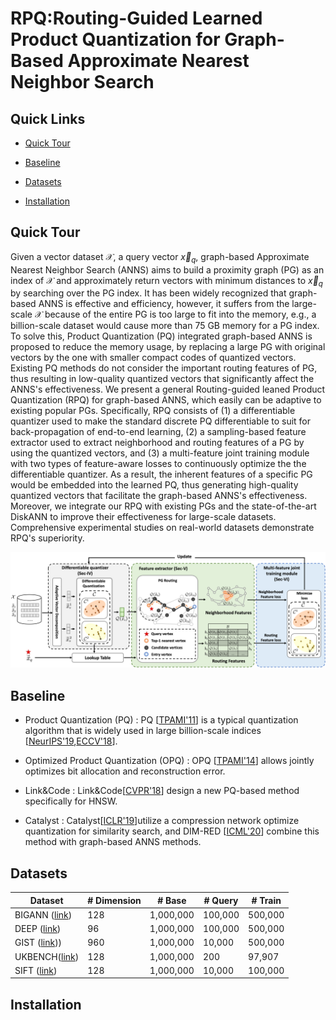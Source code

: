 # RPQ:Routing-Guided Learned Product Quantization for Graph-Based Approximate Nearest Neighbor Search

## Quick Links

* [Quick Tour](#quick-tour)

* [Baseline](#baseline)

* [Datasets](#datasets)

* [Installation](#installation)

## Quick Tour

Given a vector dataset $\mathcal{X}$, a query vector $\vec{x}_q$, graph-based Approximate Nearest Neighbor Search (ANNS) aims to build a proximity graph (PG) as an index of $\mathcal{X}$ and approximately return vectors with minimum distances to $\vec{x}_q$ by searching over the PG index. It has been widely recognized that graph-based ANNS is effective and efficiency, however, it suffers from the large-scale $\mathcal{X}$ because of the entire PG is too large to fit into the memory, e.g., a billion-scale dataset would cause more than 75 GB memory for a PG index. To solve this, Product Quantization (PQ) integrated graph-based ANNS is proposed to reduce the memory usage, by replacing a large PG with original vectors by the one with smaller compact codes of quantized vectors. Existing PQ methods do not consider the important routing features of PG, thus resulting in low-quality quantized vectors that significantly affect the ANNS's effectiveness. We present a general Routing-guided leaned Product Quantization (RPQ) for graph-based ANNS, which easily can be adaptive to existing popular PGs. Specifically, RPQ consists of (1) a differentiable quantizer used to make the standard discrete PQ differentiable to suit for back-propagation of end-to-end learning, (2) a sampling-based feature extractor used to extract neighborhood and routing features of a PG by using the quantized vectors, and (3) a multi-feature joint training module with two types of feature-aware losses to continuously optimize the the differentiable quantizer. As a result, the inherent features of a specific PG would be embedded into the learned PQ, thus generating high-quality quantized vectors that facilitate the graph-based ANNS's effectiveness. Moreover, we integrate our RPQ with existing PGs and the state-of-the-art DiskANN to improve their effectiveness for large-scale datasets. Comprehensive experimental studies on real-world datasets demonstrate RPQ's superiority.

![workflow](./figures/workflow.png)

## Baseline

* Product Quantization (PQ) : PQ [[TPAMI'11](https://ieeexplore.ieee.org/abstract/document/5432202)] is a typical quantization algorithm that is widely used in large billion-scale indices [[NeurIPS'19](https://proceedings.neurips.cc/paper_files/paper/2019/hash/09853c7fb1d3f8ee67a61b6bf4a7f8e6-Abstract.html),[ECCV'18](https://openaccess.thecvf.com/content_ECCV_2018/html/Dmitry_Baranchuk_Revisiting_the_Inverted_ECCV_2018_paper.html)]. 

* Optimized Product Quantization (OPQ) : OPQ [[TPAMI'14](https://ieeexplore.ieee.org/abstract/document/6678503)] allows jointly optimizes bit allocation and reconstruction error.

* Link\&Code : Link\&Code[[CVPR'18](https://openaccess.thecvf.com/content_cvpr_2018/html/Douze_Link_and_Code_CVPR_2018_paper.html)] design a new PQ-based method specifically for HNSW.

* Catalyst : Catalyst[[ICLR'19](https://arxiv.org/abs/1806.03198)]utilize a compression network optimize quantization for similarity search, and DIM-RED [[ICML'20](http://proceedings.mlr.press/v119/prokhorenkova20a.html)] combine this method with graph-based ANNS methods.

## Datasets

| Dataset                                                      | # Dimension | # Base     | # Query | # Train       |
| ------------------------------------------------------------ | ----------- | ---------- | ------- | ------------- |
| BIGANN ([link](http://corpus-texmex.irisa.fr/))              | 128         | 1,000,000  | 100,000 | 500,000       |
| DEEP   ([link](https://research.yandex.com/blog/benchmarks-for-billion-scale-similarity-search)) | 96         | 1,000,000     | 100,000  | 500,000   | 
| GIST   ([link](http://corpus-texmex.irisa.fr/)))             | 960         | 1,000,000  | 10,000  | 500,000       |
| UKBENCH([link](https://archive.org/details/ukbench))         | 128         | 1,000,000  | 200     | 97,907        |
| SIFT   ([link](http://corpus-texmex.irisa.fr/))              | 128         | 1,000,000  | 10,000  | 100,000       |

## Installation

